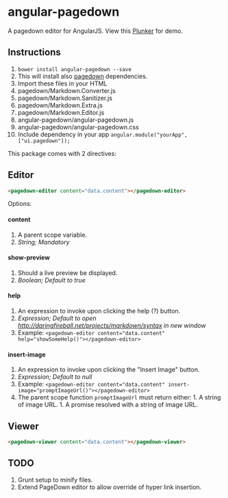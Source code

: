 # angular-pagedown

A pagedown editor for AngularJS. View this [Plunker](http://plnkr.co/edit/1Vxo5UfYpHQdjhWatimU) for demo.

## Instructions

1. `bower install angular-pagedown --save`
1. This will install also [pagedown](https://github.com/baminteractive/PageDown) dependencies.
1. Import these files in your HTML
  1. pagedown/Markdown.Converter.js
  1. pagedown/Markdown.Sanitizer.js
  1. pagedown/Markdown.Extra.js
  1. pagedown/Markdown.Editor.js
  1. angular-pagedown/angular-pagedown.js
  1. angular-pagedown/angular-pagedown.css
1. Include dependency in your app `angular.module("yourApp", ["ui.pagedown"]);`

This package comes with 2 directives:

## Editor

```html
<pagedown-editor content="data.content"></pagedown-editor>
```

Options:

#### content

1. A parent scope variable. 
1. *String; Mandatory*

#### show-preview

1. Should a live preview be displayed. 
1. *Boolean; Default to true*

#### help

1. An expression to invoke upon clicking the help (?) button. 
1. *Expression; Default to open http://daringfireball.net/projects/markdown/syntax in new window*
1. Example: `<pagedown-editor content="data.content" help="showSomeHelp()"></pagedown-editor>`

#### insert-image

1. An expression to invoke upon clicking the "Insert Image" button. 
1. *Expression; Default to null*
1. Example: `<pagedown-editor content="data.content" insert-image="promptImageUrl()"></pagedown-editor>`
  1. The parent scope function `promptImageUrl` must return either:
    1. A string of image URL.
    1. A promise resolved with a string of image URL.

## Viewer

```html
<pagedown-viewer content="data.content"></pagedown-viewer>
```

## TODO
1. Grunt setup to minify files.
1. Extend PageDown editor to allow override of hyper link insertion.
